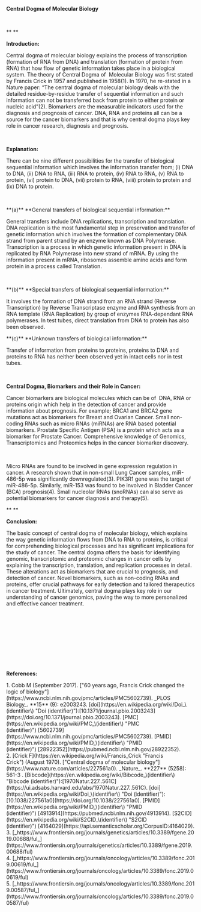 **Central Dogma of Molecular Biology**

 

** **

**Introduction:**

Central dogma of molecular biology explains the process of transcription (formation of RNA from DNA) and translation (formation of protein from RNA) that how flow of genetic information takes place in a biological system. The theory of Central Dogma of  Molecular Biology was first stated by Francis Crick in 1957 and published in 1958(1). In 1970, he re-stated in a Nature paper: “The central dogma of molecular biology deals with the detailed residue-by-residue transfer of sequential information and such information can not be transferred back from protein to either protein or nucleic acid”(2). Biomarkers are the measurable indicators used for the diagnosis and prognosis of cancer. DNA, RNA and proteins all can be a source for the cancer biomarkers and that is why central dogma plays key role in cancer research, diagnosis and prognosis.

 

**Explanation:**

There can be nine different possibilities for the transfer of biological sequential information which involves the information transfer from; (i) DNA to DNA, (ii) DNA to RNA, (iii) RNA to protein, (iv) RNA to RNA, (v) RNA to protein, (vi) protein to DNA, (vii) protein to RNA, (viii) protein to protein and (ix) DNA to protein.

 

<!--[if !supportLists]-->**(a)** <!--[endif]-->**General transfers of biological sequential information:**

General transfers include DNA replications, transcription and translation. DNA replication is the most fundamental step in preservation and transfer of genetic information which involves the formation of complementary DNA strand from parent strand by an enzyme known as DNA Polymerase. Transcription is a process in which genetic information present in DNA is replicated by RNA Polymerase into new strand of mRNA. By using the information present in mRNA, ribosomes assemble amino acids and form protein in a process called Translation.

 

<!--[if !supportLists]-->**(b)** <!--[endif]-->**Special transfers of biological sequential information:**

It involves the formation of DNA strand from an RNA strand (Reverse Transcription) by Reverse Transcriptase enzyme and RNA synthesis from an RNA template (RNA Replication) by group of enzymes RNA-dependant RNA polymerases. In test tubes, direct translation from DNA to protein has also been observed.

<!--[if !supportLists]-->**(c)** <!--[endif]-->**Unknown transfers of biological information:**

Transfer of information from proteins to proteins, proteins to DNA and proteins to RNA has neither been observed yet in intact cells nor in test tubes.

 

**Central Dogma, Biomarkers and their Role in Cancer:**

Cancer biomarkers are biological molecules which can be of  DNA, RNA or proteins origin which help in the detection of cancer and provide information about prognosis. For example; BRCA1 and BRCA2 gene mutations act as biomarkers for Breast and Ovarian Cancer. Small non-coding RNAs such as micro RNAs (miRNAs) are RNA based potential biomarkers. Prostate Specific Antigen (PSA) is a protein which acts as a biomarker for Prostate Cancer. Comprehensive knowledge of Genomics, Transcriptomics and Proteomics helps in the cancer biomarker discovery.

 

Micro RNAs are found to be involved in gene expression regulation in cancer. A research shown that in non-small Lung Cancer samples, miR-486-5p was significantly downregulated(3). PIK3R1 gene was the target of miR-486-5p. Similarly, miR-153 was found to be involved in Bladder Cancer (BCA) prognosis(4). Small nucleolar RNAs (snoRNAs) can also serve as potential biomarkers for cancer diagnosis and therapy(5).

** **

**Conclusion:**

The basic concept of central dogma of molecular biology, which explains the way genetic information flows from DNA to RNA to proteins, is critical for comprehending biological processes and has significant implications for the study of cancer. The central dogma offers the basis for identifying genomic, transcriptomic and proteomic changes in cancer cells by explaining the transcription, translation, and replication processes in detail. These alterations act as biomarkers that are crucial to prognosis, and detection of cancer. Novel biomarkers, such as non-coding RNAs and proteins, offer crucial pathways for early detection and tailored therapeutics in cancer treatment. Ultimately, central dogma plays key role in our understanding of cancer genomics, paving the way to more personalized and effective cancer treatment.

 

 

 

 

 

**References:**

<!--[if !supportLists]-->1. <!--[endif]-->Cobb M (September 2017). ["60 years ago, Francis Crick changed the logic of biology"](https://www.ncbi.nlm.nih.gov/pmc/articles/PMC5602739). _PLOS Biology_. **15** (9): e2003243. [doi](https://en.wikipedia.org/wiki/Doi_\(identifier\) "Doi (identifier)"):[10.1371/journal.pbio.2003243](https://doi.org/10.1371/journal.pbio.2003243). [PMC](https://en.wikipedia.org/wiki/PMC_\(identifier\) "PMC (identifier)") [5602739](https://www.ncbi.nlm.nih.gov/pmc/articles/PMC5602739). [PMID](https://en.wikipedia.org/wiki/PMID_\(identifier\) "PMID (identifier)") [28922352](https://pubmed.ncbi.nlm.nih.gov/28922352).

<!--[if !supportLists]-->2. <!--[endif]-->[Crick F](https://en.wikipedia.org/wiki/Francis_Crick "Francis Crick") (August 1970). ["Central dogma of molecular biology"](https://www.nature.com/articles/227561a0). _Nature_. **227** (5258): 561-3 . [Bibcode](https://en.wikipedia.org/wiki/Bibcode_\(identifier\) "Bibcode (identifier)"):[1970Natur.227..561C](https://ui.adsabs.harvard.edu/abs/1970Natur.227..561C). [doi](https://en.wikipedia.org/wiki/Doi_\(identifier\) "Doi (identifier)"):[10.1038/227561a0](https://doi.org/10.1038/227561a0). [PMID](https://en.wikipedia.org/wiki/PMID_\(identifier\) "PMID (identifier)") [4913914](https://pubmed.ncbi.nlm.nih.gov/4913914). [S2CID](https://en.wikipedia.org/wiki/S2CID_\(identifier\) "S2CID (identifier)") [4164029](https://api.semanticscholar.org/CorpusID:4164029).

<!--[if !supportLists]-->3. <!--[endif]-->[_https://www.frontiersin.org/journals/genetics/articles/10.3389/fgene.2019.00688/ful_](https://www.frontiersin.org/journals/genetics/articles/10.3389/fgene.2019.00688/ful)

<!--[if !supportLists]-->4. <!--[endif]-->[_https://www.frontiersin.org/journals/oncology/articles/10.3389/fonc.2019.00619/ful_](https://www.frontiersin.org/journals/oncology/articles/10.3389/fonc.2019.00619/ful)

<!--[if !supportLists]-->5. <!--[endif]-->[_https://www.frontiersin.org/journals/oncology/articles/10.3389/fonc.2019.00587/ful_](https://www.frontiersin.org/journals/oncology/articles/10.3389/fonc.2019.00587/ful)
